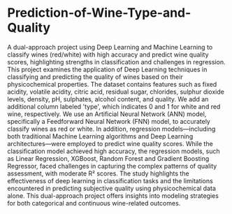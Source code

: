 # Prediction-of-Wine-Type-and-Quality
A dual-approach project using Deep Learning and Machine Learning to classify wines (red/white) with high accuracy and predict wine quality scores, highlighting strengths in classification and challenges in regression.
This project examines the application of Deep Learning techniques in classifying and predicting the quality of wines based on their physicochemical properties. The dataset contains features such as fixed acidity, volatile acidity, citric acid, residual sugar, chlorides, sulphur dioxide levels, density, pH, sulphates, alcohol content, and quality. We add an additional column labeled 'type', which indicates 0 and 1 for white and red wine, respectively.
We use an Artificial Neural Network (ANN) model, specifically a Feedforward Neural Network (FNN) model, to accurately classify wines as red or white. In addition, regression models—including both traditional Machine Learning algorithms and Deep Learning architectures—were employed to predict wine quality scores. While the classification model achieved high accuracy, the regression models, such as Linear Regression, XGBoost, Random Forest and Gradient Boosting Regressor, faced challenges in capturing the complex patterns of quality assessment, with moderate R² scores. 
The study highlights the effectiveness of deep learning in classification tasks and the limitations encountered in predicting subjective quality using physicochemical data alone. This dual-approach project offers insights into modeling strategies for both categorical and continuous wine-related outcomes.
